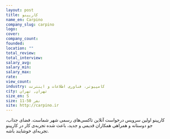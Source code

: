 ```yaml
---
layout: post
title: کارپینو
name_en: Carpino
company_slug: carpino
logo: 
cover: 
company_count:
founded:
location: ""
total_review: 
total_interview: 
salary_avg: 
salary_min: 
salary_max: 
rate: 
view_count: 
industry: کامپیوتر، فناوری اطلاعات و اینترنت
city: تهران, تهران
size_en: S
size: 11-50 نفر
site: http://carpino.ir
---
```


کارپینو اولین سرویس درخواست آنلاین تاکسی‌های رسمی شهر شماست.  فضای جذاب، جو دوستانه و همراهی همکاران قدیمی و جدید، باعث شده تجربه‌ی کار در کارپینو تجربه‌ای خوشایند باشه.
